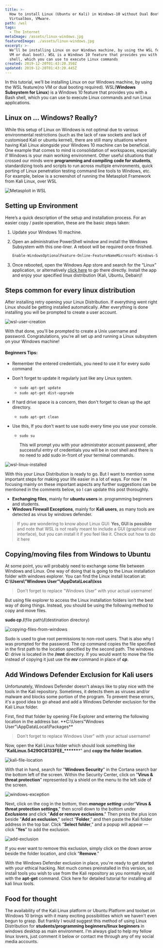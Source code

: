 ```yaml
---
title: >-
  How to install Linux (Ubuntu or Kali) in Windows-10 without Dual Boot,
  Virtualbox, VMware.
path: /wsl
tags:
  - The Internet
metaImage: /assets/linux-windows.jpg
featuredImage: ./assets/linux-windows.jpg
excerpt: >-
  We’ll be installing Linux on our Windows machine, by using the WSL feature(no
  VM or dual boot). WSL is a Windows 10 feature that provides you with a Bash
  shell, which you can use to execute Linux commands
created: 2019-12-20T01:43:20.350Z
updated: 2019-12-20T01:43:20.445Z
---
```

In this tutorial, we’ll be installing Linux on our Windows machine, by using the WSL feature(no VM or dual booting required). WSL(**Windows Subsystem for Linux**) is a Windows 10 feature that provides you with a Bash shell, which you can use to execute Linux commands and run Linux applications.

## Linux on ... Windows? Really?

While this setup of Linux on Windows is not optimal due to various environmental restrictions (such as the lack of raw sockets and lack of customised Kali or ubuntu kernel), there are still many situations where having Kali Linux alongside your Windows 10 machine can be beneficial. One example that comes to mind is consolidation of workspaces, especially if Windows is your main working environment. Other useful situations that crossed our minds were **programming and compiling code for students**, standardizing tools and scripts to run across multiple environments, quick porting of Linux penetration testing command line tools to Windows, etc. For example, below is a screenshot of running the Metasploit Framework from Kali Linux, over WSL

![Metasploit in WSL](/assets/kali-linux-wsl.png "msf terminal in WSL")

## Setting up Environment

Here’s a quick description of the setup and installation process. For an easier copy / paste operation, these are the basic steps taken:

1. Update your Windows 10 machine. 
2. Open an administrative PowerShell window and install the Windows Subsystem with this one-liner. A reboot will be required once finished.

   ```markdown
   Enable-WindowsOptionalFeature-Online-FeatureNameMicrosoft-Windows-Subsystem-Linux
   ```
3. Once rebooted, open the Windows App store and search for the “Linux” application, or alternatively [click here](https://www.microsoft.com/en-us/search?q=linux) to go there directly. Install the app and enjoy your specified linux distribution (Kali, Ubuntu, Debain)!

## Steps common for every linux distribution

After installing retry opening your Linux Distribution. If everything went right Linux should be getting installed automatically. After everything is done installing you will be prompted to create a user account. 

![wsl-user-creation](/assets/wsl-ubuntu-on-windows-user-creation.png "wsl user creation")

With that done, you'll be prompted to create a Unix username and password. Congratulations, you're all set up and running a Linux subsystem on your Windows machine! 

#### Beginners Tips:

* Remember the entered credentials, you need to use it for every sudo command
* Don't forget to update it regularly just like any Linux system.

  * `sudo apt-get update`
  * `sudo apt-get dist-upgrade`
* If hard drive space is a concern, then don't forget to clean up the apt directory.

  * `sudo apt-get clean`
* Use this, If you don't want to use sudo every time you use your console.

  * `sudo su`

    This will prompt you with your administrator account password, after successful entry of credentials you will be in root shell and there is no need to add sudo in-front of  your terminal commands.

![wsl-linux-installed](/assets/wsl-ubuntu-on-windows-installed.png "wsl, ubuntu in windows")

With this your Linux Distribution is ready to go. But I want to mention some important steps for making your life easier in a lot of ways. For now i'm focusing mainly on these important aspects any further suggestions can be mentioned in the comments below, so I can update this post thoroughly.

* **Exchanging files**, mainly for **ubuntu users** ie. programming beginners and students.
* **Windows Firewall Exceptions**, mainly for **Kali users**, as many tools are detected as virus by windows defender.

> If you are wondering to know about Linux GUI: **Yes, GUI is possible** and note that WSL is not really meant to include a GUI (graphical user interface), but you can install it if you feel like it. Check out how to do it here

## Copying/moving files from Windows to Ubuntu

At some point, you will probably need to exchange some file between Windows and Linux. One way of doing that is going to the Linux installation folder with windows explorer. You can find the Linux install location at: **C:\Users\”Windows User”\AppData\Local\lxss**

>  Don't forget to replace "Windows User" with your actual username!

But using file explorer to access the Linux installation folders isn’t the best way of doing things. Instead, you should be using the following method to copy and move files.

**sudo cp /**(file path)**/**(destination directory)

![copying-files-from-windows](/assets/wsl-ubuntu-on-windows-copy-file.png "copying or moving files from windows to ubuntu")

Sudo is used to give root permissions to non-root users. That is also why I was prompted for the password. The cp command copies the file specified in the first path to the location specified by the second path. The windows **C:** drive is located in the **/mnt** directory. If you would want to move the file instead of copying it just use the ***mv*** command in place of ***cp***.

## Add Windows Defender Exclusion for Kali users

Unfortunately, Windows Defender doesn't always like to play nice with the tools in the Kali repository. Sometimes, it detects them as viruses and/or malware and blocks some portion of the program. To prevent these errors, it's a good idea to go ahead and add a Windows Defender exclusion for the Kali Linux folder.

First, find that folder by opening File Explorer and entering the following location in the address bar. \*\*C:\Users"Windows User"\AppData\Local\Packages\*\*

> Don't forget to replace Windows User" with your actual username!

Now, open the Kali Linux folder which should look something like "**KaliLinux.54290C8133FEE_\*\*\*\*\*\****" and **copy the folder location**.

![kali-file-location](/assets/kali-file-location.png "kali file location in windows")

With that in hand, search for "**Windows Security**" in the Cortana search bar the bottom left of the screen. Within the Security Center, click on "**Virus & threat protection**" represented by a shield on the menu to the left side of the screen.

![windows-exception](/assets/windows-exception.png "windows exception in firewall")

Next, click on the cog in the bottom, then ***manage setting*** under"**Virus & threat protection settings**," then scroll down to the bottom under ***Exclusions*** and click "**Add or remove exclusions**." Then press the plus icon beside "**Add an exclusion**," select "**Folder**," and then paste the Kali folder address in the top bar. Click "**Select folder**," and a popup will appear — click "**Yes**" to add the exclusion.

![add-exclusion](/assets/add-exclusion.png "adding exclusion in windows security")

If you ever want to remove this exclusion, simply click on the down arrow beside the folder location, and click "**Remove**."

With the Windows Defender exclusion in place, you're ready to get started with your ethical hacking. Not much comes preinstalled in this version, so install tools you wish to use from the Kali repository as you normally would with the **apt-get** command. Click here for detailed tutorial for installing all kali linux tools.

## Food for thought

The availability of the Kali Linux platform or Ubuntu Platform and toolset on Windows 10 brings with it many exciting possibilities which we haven't even begun to grasp. But frankly I would suggest this method of using Linux Distribution for **students/programming beginners/linux beginners** in  windows desktop as main environment. I'm always glad to help my fellow linux lovers, just comment it below or contact me through any of my social media accounts.
